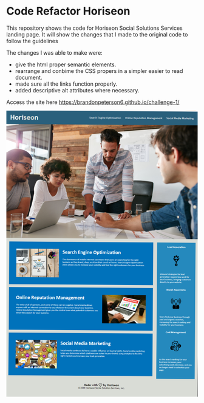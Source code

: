 # Code Refactor Horiseon 
This repository shows the code for Horiseon Social Solutions Services landing page. It will show the changes that I made to the original code to follow the guidelines

The changes I was able to make were:
* give the html proper semantic elements.
* rearrange and conbime the CSS propers in a simpler easier to read document.
* made sure all the links function properly.
* added descriptive alt attributes where necessary. 

Access the site here https://brandonpeterson6.github.io/challenge-1/

![Screenshot](/assets/images/challenge-1-screenshot.png)
